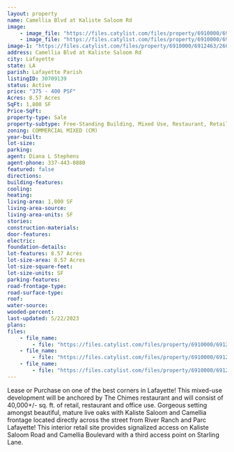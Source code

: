```yaml
---
layout: property
name: Camellia Blvd at Kaliste Saloom Rd
image:
    - image_file: "https://files.catylist.com/files/property/6910000/6912463/26016576_21551436_Camellia_at_Kaliste_Pic1.jpg"
    - image_file: "https://files.catylist.com/files/property/6910000/6912463/26016577_21553599_Chimes_3_X2.jpg"
image-1: "https://files.catylist.com/files/property/6910000/6912463/26016578_Drone_Aerial3.png"
address: Camellia Blvd at Kaliste Saloom Rd
city: Lafayette
state: LA
parish: Lafayette Parish
listingID: 30709139
status: Active
price: "375 - 400 PSF"
Acres: 8.57 Acres
SqFt: 1,800 SF
Price-SqFt:
property-type: Sale
property-subtype: Free-Standing Building, Mixed Use, Restaurant, Retail-Pad, Street Retail
zoning: COMMERCIAL MIXED (CM)
year-built:
lot-size:
parking:
agent: Diana L Stephens
agent-phone: 337-443-0880
featured: false
directions:
building-features:
cooling:
heating:
living-area: 1,800 SF
living-area-source:
living-area-units: SF
stories:
construction-materials:
door-features:
electric:
foundation-details:
lot-features: 8.57 Acres
lot-size-area: 8.57 Acres
lot-size-square-feet:
lot-size-units: SF
parking-features:
road-frontage-type:
road-surface-type:
roof:
water-source:
wooded-percent:
last-updated: 5/22/2023
plans:
files:
    - file_name: 
        - file: "https://files.catylist.com/files/property/6910000/6912463/raw_26016574_Site_Plan_2.11.2021.pdf"
    - file_name: 
        - file: "https://files.catylist.com/files/property/6910000/6912463/raw_26016575_Survey.pdf"
    - file_name: 
        - file: "https://files.catylist.com/files/property/6910000/6912463/raw_28059584__Camellia_Corridor___Land__Chimes_Marketing_Package.pdf"
---
```

Lease or Purchase on one of the best corners in Lafayette! This mixed-use development will be anchored by The Chimes restaurant and will consist of 40,000+/- sq. ft. of retail, restaurant and office use. Gorgeous setting amongst beautiful, mature live oaks with Kaliste Saloom and Camellia frontage located directly across the street from River Ranch and Parc Lafayette! This interior retail site provides signalized access on Kaliste Saloom Road and Camellia Boulevard with a third access point on Starling Lane.
